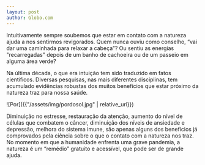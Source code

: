 ```yaml
---
layout: post
author: Globo.com
---
```

 
Intuitivamente sempre soubemos que estar em contato com a natureza ajuda a nos  sentirmos revigorados. Quem nunca ouviu como conselho, “vai dar uma caminhada para relaxar a cabeça”? Ou sentiu as energias "recarregadas" depois de um banho de cachoeira ou de um passeio em alguma área verde?


Na última década, o que era intuição tem sido traduzido em fatos científicos. Diversas pesquisas, nas mais diferentes disciplinas, tem acumulado evidências robustas dos muitos benefícios que estar próximo da natureza traz para nossa saúde.  


![Por]({{"/assets/img/pordosol.jpg" | relative_url}})  


Diminuição no estresse, restauração da atenção, aumento do nível de células que combatem o câncer, diminuição dos níveis de ansiedade e depressão, melhora do sistema imune, são apenas alguns dos benefícios já comprovados pela ciência sobre o que o contato com a natureza nos traz. No momento em que a humanidade enfrenta uma grave pandemia, a natureza é um “remédio” gratuito e acessível, que pode ser de grande ajuda.
